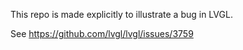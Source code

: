 This repo is made explicitly to illustrate a bug in LVGL.

See https://github.com/lvgl/lvgl/issues/3759
